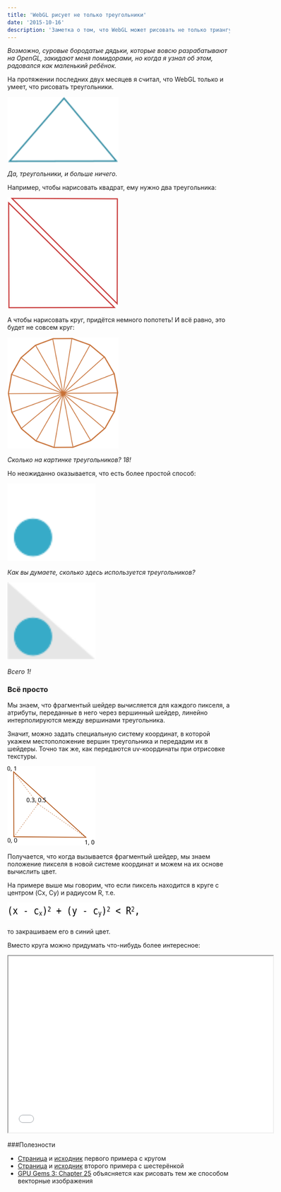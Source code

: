```yaml
---
title: 'WebGL рисует не только треугольники'
date: '2015-10-16'
description: 'Заметка о том, что WebGL может рисовать не только триангулированные объекты'
---
```


_Возможно, суровые бородатые дядьки, которые вовсю разрабатывают на OpenGL, закидают меня помидорами, но когда я узнал об этом, радовался как маленький ребёнок._

На протяжении последних двух месяцев я считал, что WebGL только и умеет, что рисовать треугольники.

<img src="./triangle.svg" alt="Треугольник" style="width: 50%" />

_Да, треугольники, и больше ничего._

Например, чтобы нарисовать квадрат, ему нужно два треугольника:

<img src="./square.svg" alt="Квадрат из двух треугольников" style='width: 50%' />

А чтобы нарисовать круг, придётся немного попотеть! И всё равно, это будет не совсем круг:

<img src="./circle.svg" alt="Триангуляция круга" style='width: 50%' />

_Сколько на картинке треугольников? 18!_

Но неожиданно оказывается, что есть более простой способ:

<img class="spoiler" style="width: 200px;" src="./one_circle.svg" alt="Круг, нарисованный простым способом">

_Как вы думаете, сколько здесь используется треугольников?_

<img style="width: 200px;" src="./one_triangle.svg" alt="Один треугольник">

_Всего 1!_

### Всё просто

Мы знаем, что фрагментый шейдер вычисляется для каждого пикселя, а атрибуты, переданные в него через вершинный шейдер, линейно интерполируются между вершинами треугольника.

Значит, можно задать специальную систему координат, в которой укажем местоположение вершин треугольника и передадим их в шейдеры. Точно так же, как передаются uv-координаты при отрисовке текстуры.

<img src="./coord.svg" alt="Система координат" width="200">

Получается, что когда вызывается фрагментый шейдер, мы знаем положение пикселя в новой системе координат и можем на их основе вычислить цвет.

На примере выше мы говорим, что если пиксель находится в круге с центром (Cx, Cy) и радиусом R, т.е.

<img src="./formula.svg" alt="(X - Cx)^2 + (Y - Cy)^2 < R^2" style="width: 300px; height: 40px;">

то закрашиваем его в синий цвет.

Вместо круга можно придумать что-нибудь более интересное:

<iframe src="./wheel.html" width="600" height="400"></iframe>

###Полезности

- [Cтраница](./circle.html) и [исходник](http://trufi.github.io/circle.html) первого примера с кругом
- [Cтраница](./wheel.html) и [исходник](http://trufi.github.io/wheel.html) второго примера с шестерёнкой
- [GPU Gems 3: Сhapter 25](http://http.developer.nvidia.com/GPUGems3/gpugems3_ch25.html) объясняется как рисовать тем же способом векторные изображения
